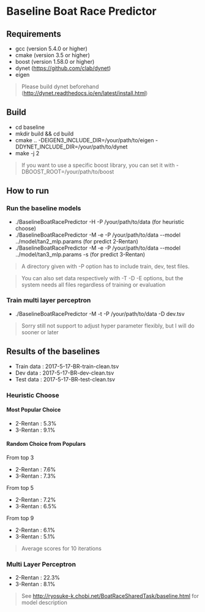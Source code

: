 # Baseline Boat Race Predictor
## Requirements
- gcc (version 5.4.0 or higher)
- cmake (version 3.5 or higher)
- boost (version 1.58.0 or higher)
- dynet (https://github.com/clab/dynet)
- eigen
> Please build dynet beforehand (http://dynet.readthedocs.io/en/latest/install.html)

## Build
- cd baseline
- mkdir build && cd build
- cmake .. -DEIGEN3_INCLUDE_DIR=/your/path/to/eigen -DDYNET_INCLUDE_DIR=/your/path/to/dynet
- make -j 2

> If you want to use a specific boost library, you can set it with -DBOOST_ROOT=/your/path/to/boost


## How to run
### Run the baseline models
- ./BaselineBoatRacePredictor -H -P /your/path/to/data (for heuristic choose)
- ./BaselineBoatRacePredictor -M -e -P /your/path/to/data --model ../model/tan2_mlp.params (for predict 2-Rentan)
- ./BaselineBoatRacePredictor -M -e -P /your/path/to/data --model ../model/tan3_mlp.params -s (for predict 3-Rentan)
> A directory given with -P option has to include train, dev, test files.

> You can also set data respectively with -T -D -E options, but the system needs all files regardless of training or evaluation

### Train multi layer perceptron
- ./BaselineBoatRacePredictor -M -t -P /your/path/to/data -D dev.tsv
> Sorry still not support to adjust hyper parameter flexibly, but I will do sooner or later

## Results of the baselines
- Train data : 2017-5-17-BR-train-clean.tsv
- Dev data   : 2017-5-17-BR-dev-clean.tsv
- Test data  : 2017-5-17-BR-test-clean.tsv

### Heuristic Choose
#### Most Popular Choice 
- 2-Rentan : 5.3%
- 3-Rentan : 9.1%

#### Random Choice from Populars
From top 3
- 2-Rentan : 7.6%
- 3-Rentan : 7.3%

From top 5
- 2-Rentan : 7.2%
- 3-Rentan : 6.5%

From top 9
- 2-Rentan : 6.1%
- 3-Rentan : 5.1%
> Average scores for 10 iterations


### Multi Layer Perceptron
- 2-Rentan : 22.3%
- 3-Rentan : 8.1%
> See http://ryosuke-k.chobi.net/BoatRaceSharedTask/baseline.html for model description
